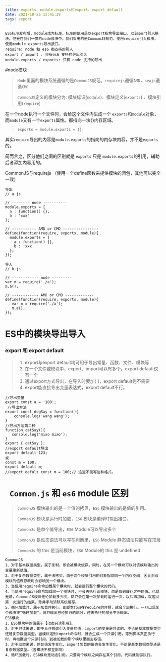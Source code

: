 ```yaml
---
title: exports、module.exports和export、export default
date: 2021-10-25 13:41:29
tags: export
---
```


```
ES6标准发布后，module成为标准，标准的使用是以export指令导出接口，以import引入模块，但是在我们一贯的node模块中，我们采用的是CommonJS规范，使用require引入模块，使用module.exports导出接口。
require: node 和 es6 都支持的引入
export / import : 只有es6 支持的导出引入
module.exports / exports: 只有 node 支持的导出
```

#node模块

> `Node`里面的模块系统遵循的是`CommonJS`规范。`requirejs`遵循`AMD`，`seajs`遵循`CMD`
>
> `CommonJS`定义的模块分为: 模块标识(`module`)、模块定义(`exports`) 、模块引用(`require`)

在一个node执行一个文件时，会给这个文件内生成一个 `exports`和`module`对象，
而`module`又有一个`exports`属性。都指向一块{}内存区域。

> ```abnf
> exports = module.exports = {};
> ```

其实`require`导出的内容是`module.exports`的指向的内存块内容，并不是`exports`的。

简而言之，区分他们之间的区别就是 `exports` 只是 `module.exports`的引用，辅助后者添加内容用的。

CommonJS与requirejs  （使用一个define函数来提供模块的闭包，其他可以完全一致）

```
导出
// a.js

// -------- node -----------
module.exports = {
  a : function() {},
  b : 'xxx'
};

// ----------- AMD or CMD ----------------
define(function(require, exports, module){
  module.exports = {
    a : function() {},
    b : 'xxx'
  };
});

导入
// b.js

// ------------ node ---------
var m = require('./a');
m.a();

// ------------ AMD or CMD -------------
define(function(require, exports, module){
   var m = require('./a');
   m.a();
});
```



# ES中的模块导出导入

### export 和 export default

> 1. export与export default均可用于导出常量、函数、文件、模块等
> 2. 在一个文件或模块中，export、import可以有多个，export default仅有一个
> 3. 通过export方式导出，在导入时要加{ }，export default则不需要
> 4. export能直接导出变量表达式，export default不行。

```
//导出变量
export const a = '100';  
 //导出方法
export const dogSay = function(){ 
    console.log('wang wang');
}
//导出方法第二种
function catSay(){
   console.log('miao miao'); 
}
export { catSay };
//export default导出
export default 123;
或
const m = 100;
export default m; 
//export defult const m = 100;// 这里不能写这种格式。
```

# ` Common.js` 和 `es6` module 区别

> `CommonJS` 模块输出的是一个值的拷贝，`ES6` 模块输出的是值的引用。
>
> `CommonJS` 模块是运行时加载，`ES6` 模块是编译时输出接口。
>
> `CommonJs` 是单个值导出，`ES6` Module可以导出多个
>
> `CommonJs` 是动态语法可以写在判断里，`ES6` Module 静态语法只能写在顶层
>
> `CommonJs` 的 this 是当前模块，`ES6` Module的 this 是 undefined

```
CommonJS
1、对于基本数据类型，属于复制。即会被模块缓存。同时，在另一个模块可以对该模块输出的变量重新赋值。
2、对于复杂数据类型，属于浅拷贝。由于两个模块引用的对象指向同一个内存空间，因此对该模块的值做修改时会影响另一个模块。
3、当使用require命令加载某个模块时，就会运行整个模块的代码。
4、当使用require命令加载同一个模块时，不会再执行该模块，而是取到缓存之中的值。也就是说，CommonJS模块无论加载多少次，都只会在第一次加载时运行一次，以后再加载，就返回第一次运行的结果，除非手动清除系统缓存。
5、循环加载时，属于加载时执行。即脚本代码在require的时候，就会全部执行。一旦出现某个模块被"循环加载"，就只输出已经执行的部分，还未执行的部分不会输出。
ES6模块
1、ES6模块中的值属于【动态只读引用】。
2、对于只读来说，即不允许修改引入变量的值，import的变量是只读的，不论是基本数据类型还是复杂数据类型。当模块遇到import命令时，就会生成一个只读引用。等到脚本真正执行时，再根据这个只读引用，到被加载的那个模块里面去取值。
3、对于动态来说，原始值发生变化，import加载的值也会发生变化。不论是基本数据类型还是复杂数据类型。（各模块不相互影响）
4、循环加载时，ES6模块是动态引用。只要两个模块之间存在某个引用，代码就能够执行。
```

